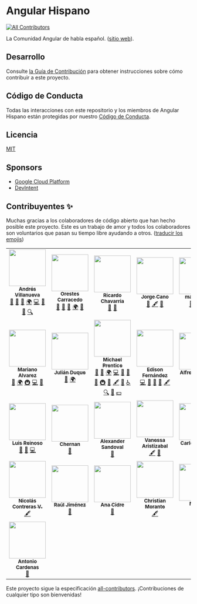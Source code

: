 # Angular Hispano

<!-- prettier-ignore-start -->
<!-- ALL-CONTRIBUTORS-BADGE:START - Do not remove or modify this section -->
[![All Contributors](https://img.shields.io/badge/all_contributors-21-orange.svg?style=flat-square)](#contributors-)
<!-- ALL-CONTRIBUTORS-BADGE:END -->
<!-- prettier-ignore-end -->

La Comunidad Angular de habla español. ([sitio web](https://angular.lat)).

## Desarrollo

Consulte [la Guía de Contribución](CONTRIBUTING.md) para obtener instrucciones sobre cómo contribuir
a este proyecto.

## Código de Conducta

Todas las interacciones con este repositorio y los miembros de Angular Hispano están protegidas por
nuestro [Código de Conducta](CODE_OF_CONDUCT.md).

## Licencia

[MIT](LICENSE)

## Sponsors

- [Google Cloud Platform](https://cloud.google.com/)
- [DevIntent](https://www.devintent.com/)

## Contribuyentes ✨

Muchas gracias a los colaboradores de código abierto que han hecho posible este proyecto.
Este es un trabajo de amor y todos los colaboradores son voluntarios que pasan su tiempo
libre ayudando a otros.
([traducir los emojis](https://allcontributors.org/docs/en/emoji-key))

<!-- ALL-CONTRIBUTORS-LIST:START - Do not remove or modify this section -->
<!-- prettier-ignore-start -->
<!-- markdownlint-disable -->
<table>
  <tr>
    <td align="center"><a href="http://www.andresvillanueva.com.ve"><img src="https://avatars3.githubusercontent.com/u/1209238?v=4?s=100" width="100px;" alt=""/><br /><sub><b>Andrés Villanueva</b></sub></a><br /><a href="https://github.com/angular-hispano/angular-hispano/pulls?q=is%3Apr+reviewed-by%3AVillanuevand" title="Reviewed Pull Requests">👀</a> <a href="#ideas-Villanuevand" title="Ideas, Planning, & Feedback">🤔</a> <a href="#question-Villanuevand" title="Answering Questions">💬</a> <a href="#translation-Villanuevand" title="Translation">🌍</a> <a href="https://github.com/angular-hispano/angular-hispano/commits?author=Villanuevand" title="Code">💻</a> <a href="#design-Villanuevand" title="Design">🎨</a> <a href="https://github.com/angular-hispano/angular-hispano/issues?q=author%3AVillanuevand" title="Bug reports">🐛</a> <a href="#fundingFinding-Villanuevand" title="Funding Finding">🔍</a></td>
    <td align="center"><a href="https://orestes.io"><img src="https://avatars2.githubusercontent.com/u/618107?v=4?s=100" width="100px;" alt=""/><br /><sub><b>Orestes Carracedo</b></sub></a><br /><a href="https://github.com/angular-hispano/angular-hispano/pulls?q=is%3Apr+reviewed-by%3Aorestes" title="Reviewed Pull Requests">👀</a> <a href="#question-orestes" title="Answering Questions">💬</a> <a href="#ideas-orestes" title="Ideas, Planning, & Feedback">🤔</a> <a href="#translation-orestes" title="Translation">🌍</a> <a href="https://github.com/angular-hispano/angular-hispano/issues?q=author%3Aorestes" title="Bug reports">🐛</a></td>
    <td align="center"><a href="https://github.com/ricardochl"><img src="https://avatars2.githubusercontent.com/u/35105981?v=4?s=100" width="100px;" alt=""/><br /><sub><b>Ricardo Chavarria</b></sub></a><br /><a href="https://github.com/angular-hispano/angular-hispano/pulls?q=is%3Apr+reviewed-by%3Aricardochl" title="Reviewed Pull Requests">👀</a> <a href="#ideas-ricardochl" title="Ideas, Planning, & Feedback">🤔</a></td>
    <td align="center"><a href="https://medium.com/@jorgeucano"><img src="https://avatars3.githubusercontent.com/u/5982204?v=4?s=100" width="100px;" alt=""/><br /><sub><b>Jorge Cano</b></sub></a><br /><a href="https://github.com/angular-hispano/angular-hispano/pulls?q=is%3Apr+reviewed-by%3Ajorgeucano" title="Reviewed Pull Requests">👀</a> <a href="#content-jorgeucano" title="Content">🖋</a> <a href="#question-jorgeucano" title="Answering Questions">💬</a></td>
    <td align="center"><a href="https://github.com/maleja111"><img src="https://avatars3.githubusercontent.com/u/6992488?v=4?s=100" width="100px;" alt=""/><br /><sub><b>maleja111</b></sub></a><br /><a href="https://github.com/angular-hispano/angular-hispano/pulls?q=is%3Apr+reviewed-by%3Amaleja111" title="Reviewed Pull Requests">👀</a> <a href="#ideas-maleja111" title="Ideas, Planning, & Feedback">🤔</a> <a href="#translation-maleja111" title="Translation">🌍</a></td>
  </tr>
  <tr>
    <td align="center"><a href="https://github.com/mahcr"><img src="https://avatars2.githubusercontent.com/u/16544451?v=4?s=100" width="100px;" alt=""/><br /><sub><b>Mariano Alvarez</b></sub></a><br /><a href="https://github.com/angular-hispano/angular-hispano/pulls?q=is%3Apr+reviewed-by%3Amahcr" title="Reviewed Pull Requests">👀</a> <a href="#translation-mahcr" title="Translation">🌍</a> <a href="#infra-mahcr" title="Infrastructure (Hosting, Build-Tools, etc)">🚇</a> <a href="https://github.com/angular-hispano/angular-hispano/commits?author=mahcr" title="Code">💻</a> <a href="#ideas-mahcr" title="Ideas, Planning, & Feedback">🤔</a></td>
    <td align="center"><a href="https://julianduque.co"><img src="https://avatars3.githubusercontent.com/u/733877?v=4?s=100" width="100px;" alt=""/><br /><sub><b>Julián Duque</b></sub></a><br /><a href="https://github.com/angular-hispano/angular-hispano/pulls?q=is%3Apr+reviewed-by%3Ajulianduque" title="Reviewed Pull Requests">👀</a> <a href="#translation-julianduque" title="Translation">🌍</a></td>
    <td align="center"><a href="https://www.DevIntent.com"><img src="https://avatars1.githubusercontent.com/u/3506071?v=4?s=100" width="100px;" alt=""/><br /><sub><b>Michael Prentice</b></sub></a><br /><a href="https://github.com/angular-hispano/angular-hispano/pulls?q=is%3Apr+reviewed-by%3ASplaktar" title="Reviewed Pull Requests">👀</a> <a href="#ideas-Splaktar" title="Ideas, Planning, & Feedback">🤔</a> <a href="#translation-Splaktar" title="Translation">🌍</a> <a href="https://github.com/angular-hispano/angular-hispano/commits?author=Splaktar" title="Code">💻</a> <a href="#design-Splaktar" title="Design">🎨</a> <a href="#projectManagement-Splaktar" title="Project Management">📆</a> <a href="#maintenance-Splaktar" title="Maintenance">🚧</a> <a href="#infra-Splaktar" title="Infrastructure (Hosting, Build-Tools, etc)">🚇</a> <a href="https://github.com/angular-hispano/angular-hispano/commits?author=Splaktar" title="Documentation">📖</a> <a href="#content-Splaktar" title="Content">🖋</a> <a href="https://github.com/angular-hispano/angular-hispano/issues?q=author%3ASplaktar" title="Bug reports">🐛</a> <a href="#a11y-Splaktar" title="Accessibility">️️️️♿️</a> <a href="#fundingFinding-Splaktar" title="Funding Finding">🔍</a> <a href="#business-Splaktar" title="Business development">💼</a> <a href="#financial-Splaktar" title="Financial">💵</a></td>
    <td align="center"><a href="https://github.com/AXEL1988"><img src="https://avatars2.githubusercontent.com/u/24749008?v=4?s=100" width="100px;" alt=""/><br /><sub><b>Edison Fernández</b></sub></a><br /><a href="https://github.com/angular-hispano/angular-hispano/commits?author=AXEL1988" title="Code">💻</a> <a href="https://github.com/angular-hispano/angular-hispano/pulls?q=is%3Apr+reviewed-by%3AAXEL1988" title="Reviewed Pull Requests">👀</a> <a href="#design-AXEL1988" title="Design">🎨</a> <a href="#maintenance-AXEL1988" title="Maintenance">🚧</a> <a href="#content-AXEL1988" title="Content">🖋</a></td>
    <td align="center"><a href="https://www.brolag.com/"><img src="https://avatars0.githubusercontent.com/u/1393385?v=4?s=100" width="100px;" alt=""/><br /><sub><b>Alfredo Bonilla</b></sub></a><br /><a href="#content-brolag" title="Content">🖋</a> <a href="#ideas-brolag" title="Ideas, Planning, & Feedback">🤔</a></td>
  </tr>
  <tr>
    <td align="center"><a href="https://luisreinoso.github.io"><img src="https://avatars0.githubusercontent.com/u/7484215?v=4?s=100" width="100px;" alt=""/><br /><sub><b>Luis Reinoso</b></sub></a><br /><a href="https://github.com/angular-hispano/angular-hispano/pulls?q=is%3Apr+reviewed-by%3ALuisReinoso" title="Reviewed Pull Requests">👀</a> <a href="#userTesting-LuisReinoso" title="User Testing">📓</a> <a href="https://github.com/angular-hispano/angular-hispano/commits?author=LuisReinoso" title="Code">💻</a></td>
    <td align="center"><a href="https://github.com/Cristian-Hernandez"><img src="https://avatars2.githubusercontent.com/u/32974460?v=4?s=100" width="100px;" alt=""/><br /><sub><b>Chernan</b></sub></a><br /><a href="#ideas-Cristian-Hernandez" title="Ideas, Planning, & Feedback">🤔</a></td>
    <td align="center"><a href="http://suga0828.github.io/suga0828"><img src="https://avatars2.githubusercontent.com/u/17104960?v=4?s=100" width="100px;" alt=""/><br /><sub><b>Alexander Sandoval</b></sub></a><br /><a href="#ideas-suga0828" title="Ideas, Planning, & Feedback">🤔</a></td>
    <td align="center"><a href="https://github.com/vanessamarely"><img src="https://avatars2.githubusercontent.com/u/4331491?v=4?s=100" width="100px;" alt=""/><br /><sub><b>Vanessa Aristizabal</b></sub></a><br /><a href="#content-vanessamarely" title="Content">🖋</a> <a href="#design-vanessamarely" title="Design">🎨</a></td>
    <td align="center"><a href="https://github.com/CarlosAngulo"><img src="https://avatars3.githubusercontent.com/u/9832291?v=4?s=100" width="100px;" alt=""/><br /><sub><b>Carlos Angulo</b></sub></a><br /><a href="#content-CarlosAngulo" title="Content">🖋</a></td>
  </tr>
  <tr>
    <td align="center"><a href="http://ni500.com"><img src="https://avatars3.githubusercontent.com/u/19766276?v=4?s=100" width="100px;" alt=""/><br /><sub><b>Nicolás Contreras V.</b></sub></a><br /><a href="#content-ni500" title="Content">🖋</a></td>
    <td align="center"><a href="http://www.videogular.com"><img src="https://avatars3.githubusercontent.com/u/790704?v=4?s=100" width="100px;" alt=""/><br /><sub><b>Raúl Jiménez</b></sub></a><br /><a href="#ideas-Elecash" title="Ideas, Planning, & Feedback">🤔</a></td>
    <td align="center"><a href="http://anacidre.com"><img src="https://avatars1.githubusercontent.com/u/19813968?v=4?s=100" width="100px;" alt=""/><br /><sub><b>Ana Cidre</b></sub></a><br /><a href="#ideas-anacidre" title="Ideas, Planning, & Feedback">🤔</a></td>
    <td align="center"><a href="https://github.com/christianmorante"><img src="https://avatars3.githubusercontent.com/u/29555498?v=4?s=100" width="100px;" alt=""/><br /><sub><b>Christian Morante</b></sub></a><br /><a href="#content-christianmorante" title="Content">🖋</a></td>
    <td align="center"><a href="https://github.com/mgnDev"><img src="https://avatars1.githubusercontent.com/u/46694122?v=4?s=100" width="100px;" alt=""/><br /><sub><b>Matias</b></sub></a><br /><a href="#content-mgnDev" title="Content">🖋</a></td>
  </tr>
  <tr>
    <td align="center"><a href="https://github.com/AntonioCardenas"><img src="https://avatars.githubusercontent.com/u/11583391?v=4?s=100" width="100px;" alt=""/><br /><sub><b>Antonio Cardenas </b></sub></a><br /><a href="https://github.com/angular-hispano/angular-hispano/pulls?q=is%3Apr+reviewed-by%3AAntonioCardenas" title="Reviewed Pull Requests">👀</a></td>
  </tr>
</table>

<!-- markdownlint-restore -->
<!-- prettier-ignore-end -->

<!-- ALL-CONTRIBUTORS-LIST:END -->

Este proyecto sigue la especificación
[all-contributors](https://github.com/all-contributors/all-contributors).
¡Contribuciones de cualquier tipo son bienvenidas!
